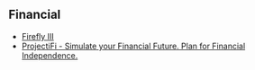 ## Financial
- [Firefly III](https://www.firefly-iii.org/)
- [ProjectiFi - Simulate your Financial Future. Plan for Financial Independence.](https://projectifi.io/)